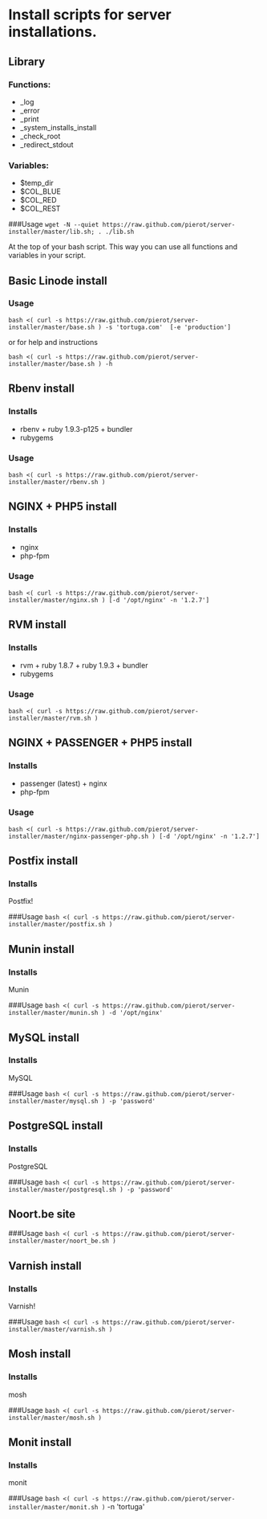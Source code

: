 Install scripts for server installations.
=========================================

Library
-------
### Functions:
* _log
* _error
* _print
* _system_installs_install
* _check_root
* _redirect_stdout

### Variables:
* $temp_dir
* $COL_BLUE
* $COL_RED
* $COL_REST

###Usage
`wget -N --quiet https://raw.github.com/pierot/server-installer/master/lib.sh; . ./lib.sh`

At the top of your bash script. This way you can use all functions and variables in your script.


Basic Linode install
-------------------
### Usage
`bash <( curl -s https://raw.github.com/pierot/server-installer/master/base.sh ) -s 'tortuga.com'  [-e 'production']`

or for help and instructions

`bash <( curl -s https://raw.github.com/pierot/server-installer/master/base.sh ) -h`

Rbenv install
-----------
### Installs
* rbenv + ruby 1.9.3-p125 + bundler
* rubygems

### Usage
`bash <( curl -s https://raw.github.com/pierot/server-installer/master/rbenv.sh )`

NGINX + PHP5 install
--------------------------------
### Installs
* nginx
* php-fpm

### Usage
`bash <( curl -s https://raw.github.com/pierot/server-installer/master/nginx.sh ) [-d '/opt/nginx' -n '1.2.7']`


RVM install
-----------
### Installs
* rvm + ruby 1.8.7 + ruby 1.9.3 + bundler
* rubygems

### Usage
`bash <( curl -s https://raw.github.com/pierot/server-installer/master/rvm.sh )`

NGINX + PASSENGER + PHP5 install
--------------------------------
### Installs
* passenger (latest) + nginx
* php-fpm

### Usage
`bash <( curl -s https://raw.github.com/pierot/server-installer/master/nginx-passenger-php.sh ) [-d '/opt/nginx' -n '1.2.7']`

Postfix install
---------------
### Installs
Postfix!

###Usage
`bash <( curl -s https://raw.github.com/pierot/server-installer/master/postfix.sh )`

Munin install
---------------
### Installs
Munin

###Usage
`bash <( curl -s https://raw.github.com/pierot/server-installer/master/munin.sh ) -d '/opt/nginx'`

MySQL install
---------------
### Installs
MySQL

###Usage
`bash <( curl -s https://raw.github.com/pierot/server-installer/master/mysql.sh ) -p 'password'`

PostgreSQL install
---------------
### Installs
PostgreSQL

###Usage
`bash <( curl -s https://raw.github.com/pierot/server-installer/master/postgresql.sh ) -p 'password'`

Noort.be site
------------

###Usage
`bash <( curl -s https://raw.github.com/pierot/server-installer/master/noort_be.sh )`

Varnish install
---------------
### Installs
Varnish!

###Usage
`bash <( curl -s https://raw.github.com/pierot/server-installer/master/varnish.sh )`

Mosh install
---------------
### Installs
mosh

###Usage
`bash <( curl -s https://raw.github.com/pierot/server-installer/master/mosh.sh )`

Monit install
---------------
### Installs
monit

###Usage
`bash <( curl -s https://raw.github.com/pierot/server-installer/master/monit.sh )` -n 'tortuga'
